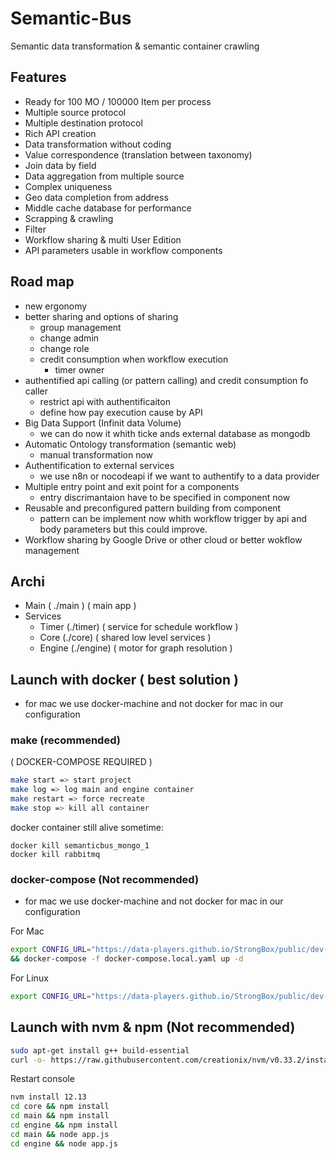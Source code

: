 # Semantic-Bus

Semantic data transformation & semantic container crawling


## Features

- Ready for 100 MO / 100000 Item per process
- Multiple source protocol
- Multiple destination protocol
- Rich API creation
- Data transformation without coding
- Value correspondence (translation between taxonomy)
- Join data by field
- Data aggregation from multiple source
- Complex uniqueness
- Geo data completion from address
- Middle cache database for performance
- Scrapping & crawling
- Filter
- Workflow sharing & multi User Edition
- API parameters usable in workflow components


## Road map
- new ergonomy
- better sharing and options of sharing
  - group management
  - change admin
  - change role
  - credit consumption when workflow execution
    - timer owner
- authentified api calling (or pattern calling) and credit consumption fo caller
  - restrict api with authentificaiton
  - define how pay execution cause by API
- Big Data Support (Infinit data Volume)
  - we can do now it whith ticke ands external database as mongodb
- Automatic Ontology transformation (semantic web)
  - manual transformation now
- Authentification to external services
  - we use n8n or nocodeapi if we want to authentify to a data provider
- Multiple entry point and exit point for a components
  - entry discrimantaion have to be specified in component now
- Reusable and preconfigured pattern building from component
  - pattern can be implement now whith workflow trigger by api and body parameters but this could improve.
- Workflow sharing by Google Drive or other cloud or better wokflow management


## Archi

- Main ( ./main ) ( main app )
- Services
    - Timer (./timer) ( service for schedule workflow )
    - Core (./core) ( shared low level services )
    - Engine (./engine) ( motor for graph resolution )

## Launch with docker ( best solution )
* for mac we use docker-machine and not docker for mac in our configuration
### make (recommended)


( DOCKER-COMPOSE REQUIRED )
```bash
make start => start project
make log => log main and engine container
make restart => force recreate
make stop => kill all container

```
docker container still alive sometime:
```
docker kill semanticbus_mongo_1
docker kill rabbitmq
```

### docker-compose (Not recommended)
* for mac we use docker-machine and not docker for mac in our configuration

For Mac
```bash
export CONFIG_URL="https://data-players.github.io/StrongBox/public/dev-mac.json"
&& docker-compose -f docker-compose.local.yaml up -d
```
For Linux
```bash
export CONFIG_URL="https://data-players.github.io/StrongBox/public/dev-linux.json" && docker-compose -f docker-compose.local.yaml up -d
```

## Launch with nvm & npm (Not recommended)

```bash
sudo apt-get install g++ build-essential
curl -o- https://raw.githubusercontent.com/creationix/nvm/v0.33.2/install.sh | bash
```

Restart console
```bash
nvm install 12.13
cd core && npm install
cd main && npm install
cd engine && npm install
cd main && node app.js
cd engine && node app.js

```

